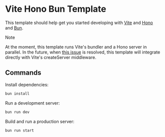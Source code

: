 # Vite Hono Bun Template

This template should help get you started developing with [Vite](https://vite.dev/) and [Hono](https://hono.dev/) and [Bun](https://bun.sh/).

> [!NOTE]
> At the moment, this template runs Vite's bundler and a Hono server in parallel.
> In the future, when [this issue](https://github.com/honojs/hono/issues/3293) is resolved, this template will integrate directly with Vite's createServer middleware.

## Commands

Install dependencies:

```bash
bun install
```

Run a development server:

```bash
bun run dev
```

Build and run a production server:

```bash
bun run start
```
